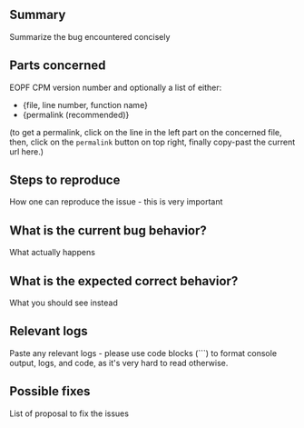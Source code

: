 ## Summary

Summarize the bug encountered concisely

## Parts concerned

EOPF CPM version number and optionally a list of either:
- {file, line number, function name}
- {permalink (recommended)}

(to get a permalink, click on the line in the left part on the concerned file,
then, click on the `permalink` button on top right, finally copy-past the current url here.)

## Steps to reproduce

How one can reproduce the issue - this is very important

## What is the current bug behavior?

What actually happens

## What is the expected correct behavior?

What you should see instead

## Relevant logs

Paste any relevant logs - please use code blocks (```) to format console output, logs, and code, as
it's very hard to read otherwise.

## Possible fixes

List of proposal to fix the issues

